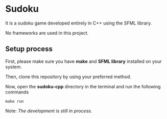 # Sudoku

It is a sudoku game developed entirely in C++ using the SFML library.

No frameworks are used in this project.

## Setup process

First, please make sure you have **make** and **SFML library** installed on your system.

Then, clone this repository by using your preferred method.

Now, open the **sudoku-cpp** directory in the terminal and run the following commands

```runs sudoku
make run
```

Note: _The development is still in process._
